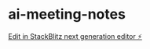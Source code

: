 # ai-meeting-notes

[Edit in StackBlitz next generation editor ⚡️](https://stackblitz.com/~/github.com/guangtouwangba/ai-meeting-notes)